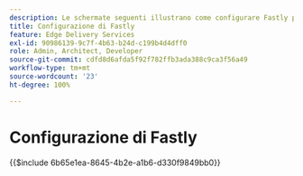 ```yaml
---
description: Le schermate seguenti illustrano come configurare Fastly per distribuire i contenuti. Le impostazioni essenziali sono contrassegnate con un cerchio rosso.
title: Configurazione di Fastly
feature: Edge Delivery Services
exl-id: 90986139-9c7f-4b63-b24d-c199b4d4dff0
role: Admin, Architect, Developer
source-git-commit: cdfd8d6afda5f92f782ffb3ada388c9ca3f56a49
workflow-type: tm+mt
source-wordcount: '23'
ht-degree: 100%

---
```


# Configurazione di Fastly

{{$include 6b65e1ea-8645-4b2e-a1b6-d330f9849bb0}}

